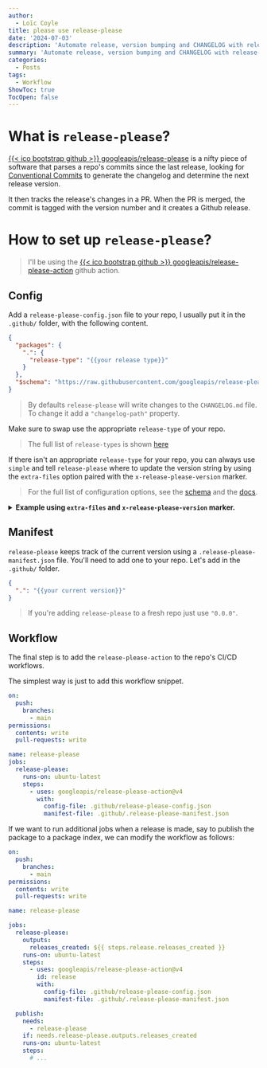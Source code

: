 ```yaml
---
author:
  - Loïc Coyle
title: please use release-please
date: '2024-07-03'
description: 'Automate release, version bumping and CHANGELOG with release-please'
summary: 'Automate release, version bumping and CHANGELOG with release-please'
categories:
  - Posts
tags:
  - Workflow
ShowToc: true
TocOpen: false
---
```

# What is `release-please`?

[{{< ico bootstrap github >}} googleapis/release-please](https://github.com/googleapis/release-please) is a nifty piece of software that parses a repo's commits since the last release, looking for [Conventional Commits](https://www.conventionalcommits.org/) to generate the changelog and determine the next release version.

It then tracks the release's changes in a PR. When the PR is merged, the commit is tagged with the version number and it creates a Github release.

# How to set up `release-please`?

> I'll be using the [{{< ico bootstrap github >}} googleapis/release-please-action](https://github.com/googleapis/release-please-action) github action.

## Config

Add a `release-please-config.json` file to your repo, I usually put it in the `.github/` folder, with the following content.

```json
{
  "packages": {
    ".": {
      "release-type": "{{your release type}}"
    }
  },
  "$schema": "https://raw.githubusercontent.com/googleapis/release-please/main/schemas/config.json"
}
```

> By defaults `release-please` will write changes to the `CHANGELOG.md` file. To change it add a `"changelog-path"` property.

Make sure to swap use the appropriate `release-type` of your repo.

> The full list of `release-types` is shown [here](https://github.com/googleapis/release-please-action?tab=readme-ov-file#release-types-supported)

If there isn't an appropriate `release-type` for your repo, you can always use `simple` and tell `release-please` where to update the version string by using the `extra-files` option paired with the `x-release-please-version` marker.

> For the full list of configuration options, see the [schema](https://github.com/googleapis/release-please/blob/main/schemas/config.json) and the [docs](https://github.com/googleapis/release-please/blob/main/docs/manifest-releaser.md#configfile).

<details>
  <summary><b>Example using <code>extra-files</code> and <code>x-release-please-version</code> marker.</b></summary>

Let's assume we want to update the version string contained in the `src/file_containing_version.lua` file. We can add it to the `extra-files` property.

```json {hl_lines=[4,5]}
{
  "packages": {
    ".": {
      "release-type": "simple",
      "extra-files": ["src/file_containing_version.lua"]
    }
  },
  "$schema": "https://raw.githubusercontent.com/googleapis/release-please/main/schemas/config.json"
}
```

And add the `x-release-please-version` marker in a comment on the line where the version string is in the `src/file_containing_version.lua` file.

```lua {hl_lines=[2]}
local M = {}
M.version = "1.2.3" -- x-release-please-version
```

With this `release-please` will know where to update the version number when a release is made.

</details>

## Manifest

`release-please` keeps track of the current version using a `.release-please-manifest.json` file. You'll need to add one to your repo. Let's add in the `.github/` folder.

```json
{
  ".": "{{your current version}}"
}
```

> If you're adding `release-please` to a fresh repo just use `"0.0.0"`.

## Workflow

The final step is to add the `release-please-action` to the repo's CI/CD workflows.

The simplest way is just to add this workflow snippet.

```yml
on:
  push:
    branches:
      - main
permissions:
  contents: write
  pull-requests: write

name: release-please
jobs:
  release-please:
    runs-on: ubuntu-latest
    steps:
      - uses: googleapis/release-please-action@v4
        with:
          config-file: .github/release-please-config.json
          manifest-file: .github/.release-please-manifest.json
```

If we want to run additional jobs when a release is made, say to publish the package to a package index, we can modify the workflow as follows:

```yml {hl_lines=[13,14,18,24,25,26]}
on:
  push:
    branches:
      - main
permissions:
  contents: write
  pull-requests: write

name: release-please

jobs:
  release-please:
    outputs:
      releases_created: ${{ steps.release.releases_created }}
    runs-on: ubuntu-latest
    steps:
      - uses: googleapis/release-please-action@v4
        id: release
        with:
          config-file: .github/release-please-config.json
          manifest-file: .github/.release-please-manifest.json

  publish:
    needs:
      - release-please
    if: needs.release-please.outputs.releases_created
    runs-on: ubuntu-latest
    steps:
      # ...
```

